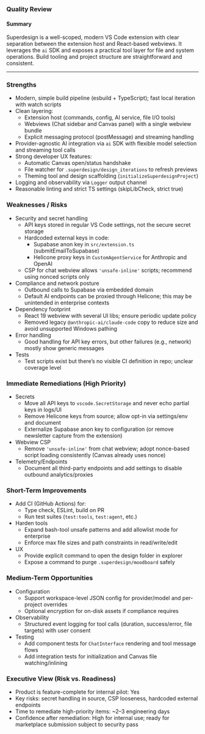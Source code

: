 ### Quality Review

#### Summary
Superdesign is a well-scoped, modern VS Code extension with clear separation between the extension host and React-based webviews. It leverages the `ai` SDK and exposes a practical tool layer for file and system operations. Build tooling and project structure are straightforward and consistent.

---

### Strengths
- Modern, simple build pipeline (esbuild + TypeScript); fast local iteration with watch scripts
- Clean layering:
  - Extension host (commands, config, AI service, file I/O tools)
  - Webviews (Chat sidebar and Canvas panel) with a single webview bundle
  - Explicit messaging protocol (postMessage) and streaming handling
- Provider-agnostic AI integration via `ai` SDK with flexible model selection and streaming tool calls
- Strong developer UX features:
  - Automatic Canvas open/status handshake
  - File watcher for `.superdesign/design_iterations` to refresh previews
  - Theming tool and design scaffolding (`initializeSuperdesignProject`)
- Logging and observability via `Logger` output channel
- Reasonable linting and strict TS settings (skipLibCheck, strict true)

### Weaknesses / Risks
- Security and secret handling
  - API keys stored in regular VS Code settings, not the secure secret storage
  - Hardcoded external keys in code:
    - Supabase anon key in `src/extension.ts` (submitEmailToSupabase)
    - Helicone proxy keys in `CustomAgentService` for Anthropic and OpenAI
  - CSP for chat webview allows `'unsafe-inline'` scripts; recommend using nonced scripts only
- Compliance and network posture
  - Outbound calls to Supabase via embedded domain
  - Default AI endpoints can be proxied through Helicone; this may be unintended in enterprise contexts
- Dependency footprint
  - React 19 webview with several UI libs; ensure periodic update policy
  - Removed legacy `@anthropic-ai/claude-code` copy to reduce size and avoid unsupported Windows pathing
- Error handling
  - Good handling for API key errors, but other failures (e.g., network) mostly show generic messages
- Tests
  - Test scripts exist but there’s no visible CI definition in repo; unclear coverage level

### Immediate Remediations (High Priority)
- Secrets
  - Move all API keys to `vscode.SecretStorage` and never echo partial keys in logs/UI
  - Remove Helicone keys from source; allow opt-in via settings/env and document
  - Externalize Supabase anon key to configuration (or remove newsletter capture from the extension)
- Webview CSP
  - Remove `'unsafe-inline'` from chat webview; adopt nonce-based script loading consistently (Canvas already uses nonce)
- Telemetry/Endpoints
  - Document all third-party endpoints and add settings to disable outbound analytics/proxies

### Short-Term Improvements
- Add CI (GitHub Actions) for:
  - Type check, ESLint, build on PR
  - Run test suites (`test:tools`, `test:agent`, etc.)
- Harden tools
  - Expand bash-tool unsafe patterns and add allowlist mode for enterprise
  - Enforce max file sizes and path constraints in read/write/edit
- UX
  - Provide explicit command to open the design folder in explorer
  - Expose a command to purge `.superdesign/moodboard` safely

### Medium-Term Opportunities
- Configuration
  - Support workspace-level JSON config for provider/model and per-project overrides
  - Optional encryption for on-disk assets if compliance requires
- Observability
  - Structured event logging for tool calls (duration, success/error, file targets) with user consent
- Testing
  - Add component tests for `ChatInterface` rendering and tool message flows
  - Add integration tests for initialization and Canvas file watching/inlining

### Executive View (Risk vs. Readiness)
- Product is feature-complete for internal pilot: Yes
- Key risks: secret handling in source, CSP looseness, hardcoded external endpoints
- Time to remediate high-priority items: ~2–3 engineering days
- Confidence after remediation: High for internal use; ready for marketplace submission subject to security pass
